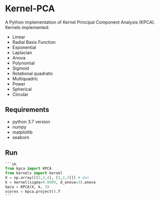 # Kernel-PCA

A Python implementation of Kernel Principal Component Analysis (KPCA). Kernels implemented:

- Linear
- Radial Basis Function
- Exponential
- Laplacian
- Anova
- Polynomial
- Sigmoid
- Rotational quadratic
- Multiquadric
- Power
- Spherical
- Circular



## Requirements

* python 3.7 version
* numpy
* matplotlib
* seaborn

## Run

~~~python
```sh
from kpca import KPCA
from kernels import kernel
X = np.array([[2,3,4], [1,2,3]]) # dxn
k = kernel(sigma=0.0009, d_anova=3).anova
kpca = KPCA(X, k, 3)
scores = kpca.project().T
```
~~~

